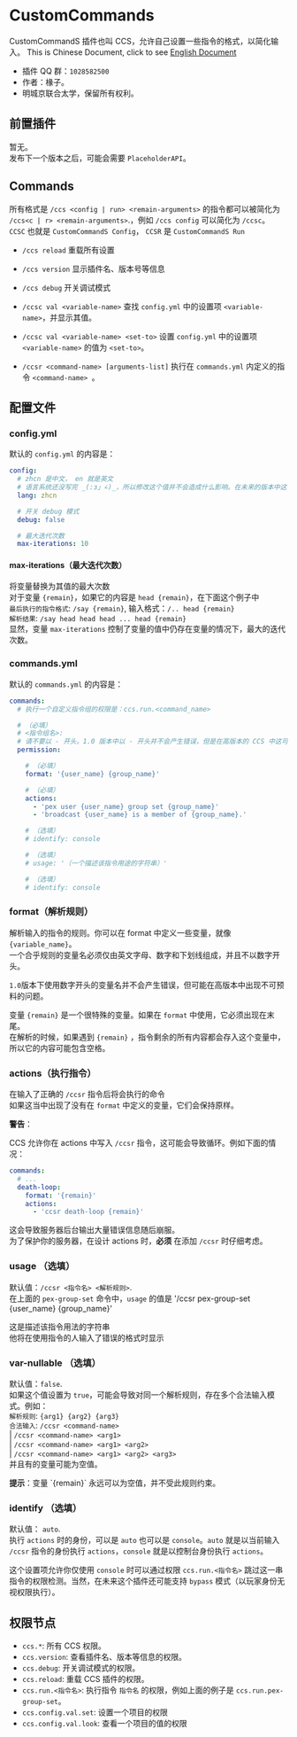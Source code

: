 # CustomCommands
CustomCommandS 插件也叫 CCS，允许自己设置一些指令的格式，以简化输入。
This is Chinese Document, click to see [English Document](https://github.com/Chuanwise/CustomCommands/tree/main/README_EN.md)

* 插件 QQ 群：`1028582500`
* 作者：椽子。
* 明城京联合太学，保留所有权利。

## 前置插件
暂无。<br>
发布下一个版本之后，可能会需要 `PlaceholderAPI`。

## Commands
所有格式是 `/ccs <config | run> <remain-arguments>` 的指令都可以被简化为 `/ccs<c | r> <remain-arguments>`.，例如 `/ccs config` 可以简化为 `/ccsc`。<br>
`CCSC` 也就是 `CustomCommandS Config`， `CCSR` 是 `CustomCommandS Run`

* `/ccs reload`                     重载所有设置
* `/ccs version`                  显示插件名、版本号等信息
* `/ccs debug`                    开关调试模式

* `/ccsc val <variable-name>`                 查找 `config.yml` 中的设置项 `<variable-name>`，并显示其值。
* `/ccsc val <variable-name> <set-to>`        设置 `config.yml` 中的设置项 `<variable-name>` 的值为 `<set-to>`。

* `/ccsr <command-name> [arguments-list]` 执行在 `commands.yml` 内定义的指令 `<command-name> `。

## 配置文件
### config.yml
默认的 `config.yml` 的内容是：

```yaml
config:       
  # zhcn 是中文， en 就是英文
  # 语言系统还没写完 _(:з」∠)_，所以修改这个值并不会造成什么影响。在未来的版本中这个设置项可能会发挥作用。
  lang: zhcn

  # 开关 debug 模式
  debug: false

  # 最大迭代次数
  max-iterations: 10
```
#### max-iterations（最大迭代次数）
将变量替换为其值的最大次数<br>
对于变量 `{remain}`，如果它的内容是 `head {remain}`，在下面这个例子中<br>
`最后执行的指令格式`: `/say {remain}`, 输入格式：`/.. head {remain}`<br>
`解析结果`: `/say head head head ... head {remain}`<br>
显然，变量 `max-iterations` 控制了变量的值中仍存在变量的情况下，最大的迭代次数。

### commands.yml
默认的 `commands.yml` 的内容是：

```yaml
commands:
  # 执行一个自定义指令组的权限是：ccs.run.<command_name>

  # （必填）
  # <指令组名>:
  # 请不要以 - 开头。1.0 版本中以 - 开头并不会产生错误，但是在高版本的 CCS 中这可能导致严重错误。
  permission:

    # （必填）
    format: '{user_name} {group_name}'

    # （必填）
    actions:
      - 'pex user {user_name} group set {group_name}'
      - 'broadcast {user_name} is a member of {group_name}.'

    # （选填）
    # identify: console

    # （选填）
    # usage: '（一个描述该指令用途的字符串）'

    # （选填）
    # identify: console
```
### format（解析规则）
解析输入的指令的规则。你可以在 format 中定义一些变量，就像 `{variable_name}`。<br>
一个合乎规则的变量名必须仅由英文字母、数字和下划线组成，并且不以数字开头。<br>

`1.0`版本下使用数字开头的变量名并不会产生错误，但可能在高版本中出现不可预料的问题。

变量 `{remain}` 是一个很特殊的变量。如果在 `format` 中使用，它必须出现在末尾。<br>
在解析的时候，如果遇到 `{remain}` ，指令剩余的所有内容都会存入这个变量中，所以它的内容可能包含空格。

### actions（执行指令）
在输入了正确的 `/ccsr` 指令后将会执行的命令<br>
如果这当中出现了没有在 `format` 中定义的变量，它们会保持原样。

<b>警告</b>：

 CCS 允许你在 actions 中写入 `/ccsr` 指令，这可能会导致循环。例如下面的情况：

```yaml
commands:
  # ...
  death-loop:
    format: '{remain}'
    actions:
      - 'ccsr death-loop {remain}'
```
这会导致服务器后台输出大量错误信息随后崩服。<br>
为了保护你的服务器，在设计 actions 时，<b>必须</b> 在添加 `/ccsr` 时仔细考虑。

### usage （选填）
默认值：`/ccsr <指令名> <解析规则>`.<br>
在上面的 `pex-group-set` 命令中，`usage` 的值是 '/ccsr pex-group-set {user_name} {group_name}'

<p>这是描述该指令用法的字符串<br>
他将在使用指令的人输入了错误的格式时显示<br>

### var-nullable （选填）
默认值：`false`.<br>
如果这个值设置为 `true`，可能会导致对同一个解析规则，存在多个合法输入模式。例如：<br>
`解析规则`: `{arg1} {arg2} {arg3}`<br>
`合法输入`: `/ccsr <command-name>`<br>
         | `/ccsr <command-name> <arg1>`<br>
         | `/ccsr <command-name> <arg1> <arg2>`<br>
         | `/ccsr <command-name> <arg1> <arg2> <arg3>`<br>
并且有的变量可能为空值。

<p><b>提示</b>：变量 `{remain}` 永远可以为空值，并不受此规则约束。

### identify （选填）
默认值： `auto`.<br>
执行 `actions` 时的身份，可以是 `auto` 也可以是 `console`。`auto` 就是以当前输入 `/ccsr` 指令的身份执行 `actions`，`console` 就是以控制台身份执行 `actions`。<p>
这个设置项允许你仅使用 `console` 时可以通过权限 `ccs.run.<指令名>` 跳过这一串指令的权限检测。当然，在未来这个插件还可能支持 `bypass` 模式（以玩家身份无视权限执行）。

## 权限节点
* `ccs.*`: 所有 CCS 权限。
* `ccs.version`: 查看插件名、版本等信息的权限。
* `ccs.debug`: 开关调试模式的权限。
* `ccs.reload`: 重载 CCS 插件的权限。
* `ccs.run.<指令名>`: 执行指令 `指令名` 的权限，例如上面的例子是 `ccs.run.pex-group-set`。
* `ccs.config.val.set`: 设置一个项目的权限
* `ccs.config.val.look`: 查看一个项目的值的权限